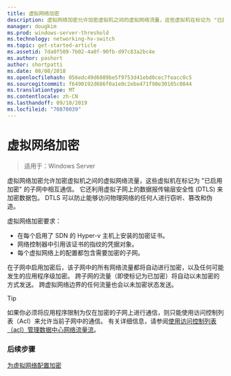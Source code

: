 ```yaml
---
title: 虚拟网络加密
description: 虚拟网络加密允许加密虚拟机之间的虚拟网络流量，这些虚拟机在标记为 "已启用加密" 的子网中相互通信。
manager: dougkim
ms.prod: windows-server-threshold
ms.technology: networking-hv-switch
ms.topic: get-started-article
ms.assetid: 7da0f509-7b02-4a0f-90fb-d97c83a2bc4e
ms.author: pashort
author: shortpatti
ms.date: 08/08/2018
ms.openlocfilehash: 056edc49d6089be5f9753d41ebd0cec7feacc0c5
ms.sourcegitcommit: f6490192d686f0a1e0c2ebe471f98e30105c0844
ms.translationtype: MT
ms.contentlocale: zh-CN
ms.lasthandoff: 09/10/2019
ms.locfileid: "70870039"
---
```

# <a name="virtual-network-encryption"></a>虚拟网络加密

>适用于：Windows Server

虚拟网络加密允许加密虚拟机之间的虚拟网络流量，这些虚拟机在标记为 "已启用加密" 的子网中相互通信。 它还利用虚拟子网上的数据报传输层安全性 (DTLS) 来加密数据包。 DTLS 可以防止能够访问物理网络的任何人进行窃听、篡改和伪造。

虚拟网络加密要求：
- 在每个启用了 SDN 的 Hyper-v 主机上安装的加密证书。
- 网络控制器中引用该证书的指纹的凭据对象。
- 每个虚拟网络上的配置都包含需要加密的子网。

在子网中启用加密后，该子网中的所有网络流量都将自动进行加密，以及任何可能发生的应用程序级加密。  跨子网的流量（即使标记为已加密）将自动以未加密的方式发送。 跨虚拟网络边界的任何流量也会以未加密状态发送。

>[!TIP]
>如果你必须将应用程序限制为仅在加密的子网上进行通信，则只能使用访问控制列表（Acl）来允许当前子网中的通信。 有关详细信息，请参阅[使用访问控制列表（acl）管理数据中心网络流量流](https://docs.microsoft.com/windows-server/networking/sdn/manage/use-acls-for-traffic-flow)。

### <a name="next-steps"></a>后续步骤

[为虚拟网络配置加密](https://docs.microsoft.com/windows-server/networking/sdn/vnet-encryption/sdn-config-vnet-encryption)

